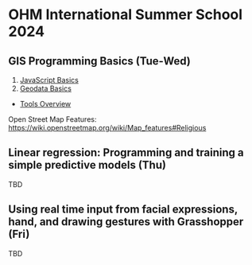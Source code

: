 # OHM International Summer School 2024

## GIS Programming Basics (Tue-Wed)

1. [JavaScript Basics](https://github.com/lukas-h/ohm-iss/blob/main/javascript-basics.md)
2. [Geodata Basics](https://github.com/lukas-h/ohm-iss/blob/main/geodata-basics.md)
- [Tools Overview](https://github.com/lukas-h/ohm-iss/blob/main/tools.md)

Open Street Map Features: https://wiki.openstreetmap.org/wiki/Map_features#Religious

## Linear regression: Programming and training a simple predictive models (Thu)

TBD

## Using real time input from facial expressions, hand, and drawing gestures with Grasshopper (Fri)

TBD